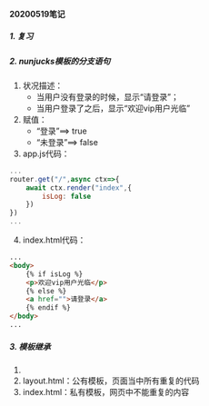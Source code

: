#### 20200519笔记
##### 1. 复习
##### 2. nunjucks模板的分支语句
1. 状况描述：
    * 当用户没有登录的时候，显示“请登录”；
    * 当用户登录了之后，显示“欢迎vip用户光临”
2. 赋值：
    * “登录”==> true
    * “未登录”==> false
3. app.js代码：
```javascript
...
router.get("/",async ctx=>{
    await ctx.render("index",{
        isLog: false
    })
})
...
```
4. index.html代码：
```html
...
<body>
    {% if isLog %}
    <p>欢迎vip用户光临</p>
    {% else %}
    <a href="">请登录</a>
    {% endif %}
</body>
...
```
##### 3. 模板继承
1. 
2. layout.html：公有模板，页面当中所有重复的代码
3. index.html：私有模板，网页中不能重复的内容